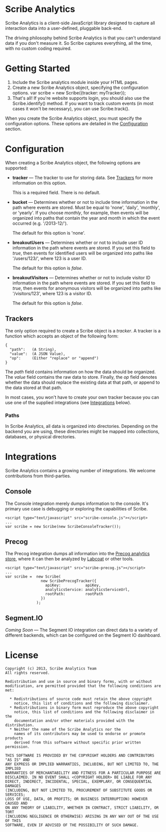# Scribe Analytics

Scribe Analytics is a client-side JavaScript library designed to capture all interaction data into a user-defined, pluggable back-end.

The driving philosophy behind Scribe Analytics is that you can't understand data if you don't measure it. So Scribe captures everything, all the time, with no custom coding required.

# Getting Started

 1. Include the Scribe analytics module inside your HTML pages.
        <script type="application/javascript" src="scribe-analytics.js"></script>
 2. Create a new Scribe Analytics object, specifying the configuration options.
        var scribe = new Scribe({tracker: myTracker});
 3. That's all! If you're website supports login, you should also use the 
    Scribe.identify() method. If you want to track custom events (in most
    cases it won't be necessary), you can use Scribe.track().

When you create the Scribe Analytics object, you must specify the configuration 
options. These options are detailed in the [Configuration](#configuration) section.

# Configuration

When creating a Scribe Analytics object, the following options are supported:

 * **tracker** &mdash; The tracker to use for storing data. See [Trackers](#trackers) for more
   information on this option.

   This is a required field. There is no default.
 * **bucket** &mdash; Determines whether or not to include time information in the 
   path where events are stored. Must be equal to 'none', 'daily', 'monthly', 
   or 'yearly'. If you choose *monthly*, for example, then events will be 
   organized into paths that contain the year and month in which the event
   occurred (e.g. '/2013-12/').

   The default for this option is 'none'.
 * **breakoutUsers** &mdash; Determines whether or not to include user ID information
   in the path where events are stored. If you set this field to *true*, then 
   events for identified users will be organized into paths like '/users/123/',
   where 123 is a user ID.

   The default for this option is *false*.
 * **breakoutVisitors** &mdash; Determines whether or not to include visitor ID 
   information in the path where events are stored. If you set this field to
   *true*, then events for anonymous visitors will be organized into paths like
   '/visitors/123', where 123 is a visitor ID.

   The default for this option is *false*.

## Trackers

The only option required to create a Scribe object is a *tracker*. A 
tracker is a function which accepts an object of the following form:

    {
      "path":   (A String),
      "value":  (A JSON Value),
      "op":     (Either "replace" or "append")
    }

The *path* field contains information on how the data should be organized. The 
*value* field contains the raw data to store. Finally, the *op* field denotes
whether the data should replace the existing data at that path, or append to the
data stored at that path.

In most cases, you won't have to create your own tracker because you can use
one of the supplied integrations (see [Integrations](#integrations) below).

### Paths

In Scribe Analytics, all data is organized into directories. Depending on the
backend you are using, these directories might be mapped into collections,
databases, or physical directories.

# Integrations

Scribe Analytics contains a growing number of integrations. We welcome 
contributions from third-parties.

## Console

The Console integration merely dumps information to the console. It's primary
use case is debugging or exploring the capabilities of Scribe.

    <script type="text/javascript" src="scribe-console.js"></script>
    ...
    var scribe = new Scribe(new ScribeConsoleTracker());

## Precog

The Precog integration dumps all information into the [Precog analytics store](http://precog.com),
where it can then be analyzed by [Labcoat](http://labcoat.precog.com) or other tools.

    <script type="text/javascript" src="scribe-precog.js"></script>
    ...
    var scribe =  new Scribe(
                    new ScribePrecogTracker({
                      apiKey:           apiKey, 
                      analyticsService: analyticsServiceUrl,
                      rootPath:         rootPath
                    })
                  );

## Segment.IO

*Coming Soon* &mdash; The Segment IO integration can direct data to a variety of 
different backends, which can be configured on the Segment IO dashboard.

# License

    Copyright (c) 2013, Scribe Analytics Team
    All rights reserved.

    Redistribution and use in source and binary forms, with or without
    modification, are permitted provided that the following conditions are met:

      * Redistributions of source code must retain the above copyright
        notice, this list of conditions and the following disclaimer.
      * Redistributions in binary form must reproduce the above copyright
        notice, this list of conditions and the following disclaimer in the
        documentation and/or other materials provided with the distribution.
      * Neither the name of the Scribe Analytics nor the
        names of its contributors may be used to endorse or promote products
        derived from this software without specific prior written permission.

    THIS SOFTWARE IS PROVIDED BY THE COPYRIGHT HOLDERS AND CONTRIBUTORS "AS IS" AND
    ANY EXPRESS OR IMPLIED WARRANTIES, INCLUDING, BUT NOT LIMITED TO, THE IMPLIED
    WARRANTIES OF MERCHANTABILITY AND FITNESS FOR A PARTICULAR PURPOSE ARE
    DISCLAIMED. IN NO EVENT SHALL <COPYRIGHT HOLDER> BE LIABLE FOR ANY
    DIRECT, INDIRECT, INCIDENTAL, SPECIAL, EXEMPLARY, OR CONSEQUENTIAL DAMAGES
    (INCLUDING, BUT NOT LIMITED TO, PROCUREMENT OF SUBSTITUTE GOODS OR SERVICES;
    LOSS OF USE, DATA, OR PROFITS; OR BUSINESS INTERRUPTION) HOWEVER CAUSED AND
    ON ANY THEORY OF LIABILITY, WHETHER IN CONTRACT, STRICT LIABILITY, OR TORT
    (INCLUDING NEGLIGENCE OR OTHERWISE) ARISING IN ANY WAY OUT OF THE USE OF THIS
    SOFTWARE, EVEN IF ADVISED OF THE POSSIBILITY OF SUCH DAMAGE.

